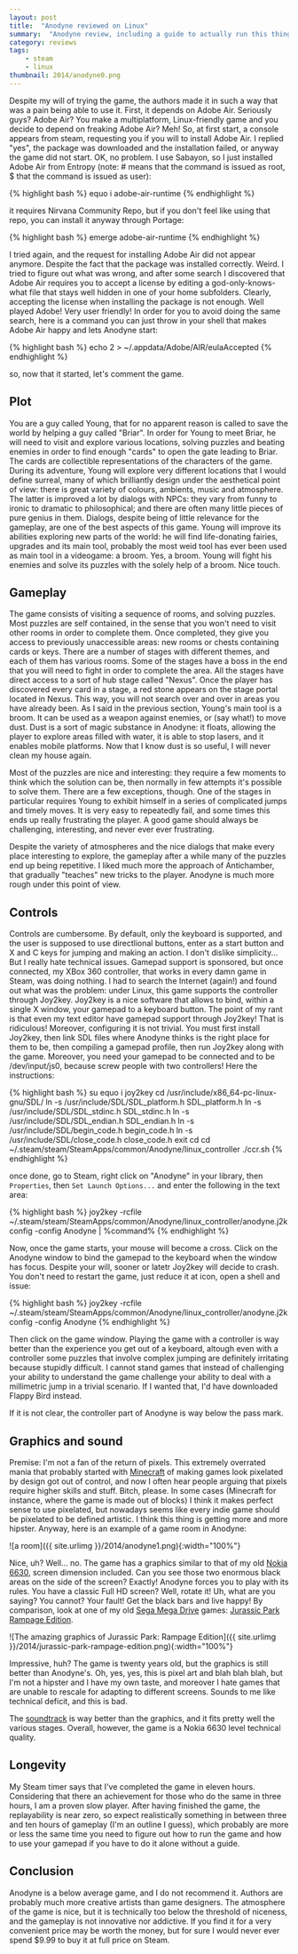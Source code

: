 ```yaml
---
layout: post
title:  "Anodyne reviewed on Linux"
summary:  "Anodyne review, including a guide to actually run this thing on Linux."
category: reviews
tags:
    - steam
    - linux
thumbnail: 2014/anodyne0.png
---
```


Despite my will of trying the game, the authors made it in such a way that was a pain being able to use it. First, it depends on Adobe Air. Seriously guys? Adobe Air? You make a multiplatform, Linux-friendly game and you decide to depend on freaking Adobe Air? Meh! So, at first start, a console appears from steam, requesting you if you will to install Adobe Air. I replied "yes", the package was downloaded and the installation failed, or anyway the game did not start. OK, no problem. I use Sabayon, so I just installed Adobe Air from Entropy (note: # means that the command is issued as root, $ that the command is issued as user):

{% highlight bash %}
equo i adobe-air-runtime
{% endhighlight %}

it requires Nirvana Community Repo, but if you don't feel like using that repo, you can install it anyway through Portage:

{% highlight bash %}
emerge adobe-air-runtime
{% endhighlight %}

I tried again, and the request for installing Adobe Air did not appear anymore. Despite the fact that the package was installed correctly. Weird. I tried to figure out what was wrong, and after some search I discovered that Adobe Air requires you to accept a license by editing a god-only-knows-what file that stays well hidden in one of your home subfolders. Clearly, accepting the license when installing the package is not enough. Well played Adobe! Very user friendly! In order for you to avoid doing the same search, here is a command you can just throw in your shell that makes Adobe Air happy and lets Anodyne start:

{% highlight bash %}
echo 2 > ~/.appdata/Adobe/AIR/eulaAccepted
{% endhighlight %}

so, now that it started, let's comment the game.

## Plot

You are a guy called Young, that for no apparent reason is called to save the world by helping a guy called "Briar". In order for Young to meet Briar, he will need to visit and explore various locations, solving puzzles and beating enemies in order to find enough "cards" to open the gate leading to Briar. The cards are collectible representations of the characters of the game. During its adventure, Young will explore very different locations that I would define surreal, many of which brilliantly design under the aesthetical point of view: there is great variety of colours, ambients, music and atmosphere. The latter is improved a lot by dialogs with NPCs: they vary from funny to ironic to dramatic to philosophical; and there are often many little pieces of pure genius in them. Dialogs, despite being of little relevance for the gameplay, are one of the best aspects of this game. Young will improve its abilities exploring new parts of the world: he will find life-donating fairies, upgrades and its main tool, probably the most weid tool has ever been used as main tool in a videogame: a broom. Yes, a broom. Young will fight his enemies and solve its puzzles with the solely help of a broom. Nice touch.

## Gameplay

The game consists of visiting a sequence of rooms, and solving puzzles. Most puzzles are self contained, in the sense that you won't need to visit other rooms in order to complete them. Once completed, they give you access to previously unaccessible areas: new rooms or chests containing cards or keys. There are a number of stages with different themes, and each of them has various rooms. Some of the stages have a boss in the end that you will need to fight in order to complete the area. All the stages have direct access to a sort of hub stage called "Nexus". Once the player has discovered every card in a stage, a red stone appears on the stage portal located in Nexus. This way, you will not search over and over in areas you have already been. As I said in the previous section, Young's main tool is a broom. It can be used as a weapon against enemies, or (say what!) to move dust. Dust is a sort of magic substance in Anodyne: it floats, allowing the player to explore areas filled with water, it is able to stop lasers, and it enables mobile platforms. Now that I know dust is so useful, I will never clean my house again.

Most of the puzzles are nice and interesting: they require a few moments to think which the solution can be, then normally in few attempts it's possible to solve them. There are a few exceptions, though. One of the stages in particular requires Young to exhibit himself in a series of complicated jumps and timely moves. It is very easy to repeatedly fail, and some times this ends up really frustrating the player. A good game should always be challenging, interesting, and never ever ever frustrating.

Despite the variety of atmospheres and the nice dialogs that make every place interesting to explore, the gameplay after a while many of the puzzles end up being repetitive. I liked much more the approach of Antichamber, that gradually "teaches" new tricks to the player. Anodyne is much more rough under this point of view.

## Controls

Controls are cumbersome. By default, only the keyboard is supported, and the user is supposed to use directlional buttons, enter as a start button and X and C keys for jumping and making an action. I don't dislike simplicity... But I really hate technical issues. Gamepad support is sponsored, but once connected, my XBox 360 controller, that works in every damn game in Steam, was doing nothing. I had to search the Internet (again!) and found out what was the problem: under Linux, this game supports the controller through Joy2key. Joy2key is a nice software that allows to bind, within a single X window, your gamepad to a keyboard button. The point of my rant is that even my text editor have gamepad support through Joy2key! That is ridiculous! Moreover, configuring it is not trivial. You must first install Joy2key, then link SDL files where Anodyne thinks is the right place for them to be, then compiling a gamepad profile, then run Joy2key along with the game. Moreover, you need your gamepad to be connected and to be /dev/input/js0, because screw people with two controllers! Here the instructions:

{% highlight bash %}
su
equo i joy2key
cd /usr/include/x86_64-pc-linux-gnu/SDL/
ln -s /usr/include/SDL/SDL_platform.h SDL_platform.h
ln -s /usr/include/SDL/SDL_stdinc.h SDL_stdinc.h
ln -s /usr/include/SDL/SDL_endian.h SDL_endian.h
ln -s /usr/include/SDL/begin_code.h begin_code.h
ln -s /usr/include/SDL/close_code.h close_code.h
exit
cd cd ~/.steam/steam/SteamApps/common/Anodyne/linux_controller
./ccr.sh
{% endhighlight %}

once done, go to Steam, right click on "Anodyne" in your library, then ``Properties``, then ``Set Launch Options...`` and enter the following in the text area:

{% highlight bash %}
joy2key -rcfile ~/.steam/steam/SteamApps/common/Anodyne/linux_controller/anodyne.j2kconfig -config Anodyne | %command%
{% endhighlight %}

Now, once the game starts, your mouse will become a cross. Click on the Anodyne window to bind the gamepad to the keyboard when the window has focus. Despite your will, sooner or latetr Joy2key will decide to crash. You don't need to restart the game, just reduce it at icon, open a shell and issue:

{% highlight bash %}
joy2key -rcfile ~/.steam/steam/SteamApps/common/Anodyne/linux_controller/anodyne.j2kconfig -config Anodyne
{% endhighlight %}

Then click on the game window. Playing the game with a controller is way better than the experience you get out of a keyboard, altough even with a controller some puzzles that involve complex jumping are definitely irritating because stupidly difficult. I cannot stand games that instead of challenging your ability to understand the game challenge your ability to deal with a millimetric jump in a trivial scenario. If I wanted that, I'd have downloaded Flappy Bird instead.

If it is not clear, the controller part of Anodyne is way below the pass mark.

## Graphics and sound

Premise: I'm not a fan of the return of pixels. This extremely overrated mania that probably started with  [Minecraft](http://it.wikipedia.org/wiki/Minecraft) of making games look pixelated by design got out of control, and now I often hear people arguing that pixels require higher skills and stuff. Bitch, please. In some cases (Minecraft for instance, where the game is made out of blocks) I think it makes perfect sense to use pixelated, but nowadays seems like every indie game should be pixelated to be defined artistic. I think this thing is getting more and more hipster. Anyway, here is an example of a game room in Anodyne:

![a room]({{ site.urlimg }}/2014/anodyne1.png){:width="100%"}

Nice, uh? Well... no. The game has a graphics similar to that of my old [Nokia 6630](http://en.wikipedia.org/wiki/Nokia_6630), screen dimension included. Can you see those two enormous black areas on the side of the screen? Exactly! Anodyne forces you to play with its rules. You have a classic Full HD screen? Well, rotate it! Uh, what are you saying? You cannot? Your fault! Get the black bars and live happy! By comparison, look at one of my old [Sega Mega Drive](http://it.wikipedia.org/wiki/Sega_Mega_Drive) games: [Jurassic Park Rampage Edition](http://en.wikipedia.org/wiki/Jurassic_Park:_Rampage_Edition).

![The amazing graphics of Jurassic Park: Rampage Edition]({{ site.urlimg }}/2014/jurassic-park-rampage-edition.png){:width="100%"}

Impressive, huh? The game is twenty years old, but the graphics is still better than Anodyne's. Oh, yes, yes, this is pixel art and blah blah blah, but I'm not a hipster and I have my own taste, and moreover I hate games that are unable to rescale for adapting to different screens. Sounds to me like technical deficit, and this is bad.

The [soundtrack](http://www.youtube.com/watch?v=M3YfdhAhCds) is way better than the graphics, and it fits pretty well the various stages. Overall, however, the game is a Nokia 6630 level technical quality.

## Longevity

My Steam timer says that I've completed the game in eleven hours. Considering that there an achievement for those who do the same in three hours, I am a proven slow player. After having finished the game, the replayability is near zero, so expect realistically something in between three and ten hours of gameplay (I'm an outline I guess), which probably are more or less the same time you need to figure out how to run the game and how to use your gamepad if you have to do it alone without a guide.

## Conclusion
Anodyne is a below average game, and I do not recommend it. Authors are probably much more creative artists than game designers. The atmosphere of the game is nice, but it is technically too below the threshold of niceness, and the gameplay is not innovative nor addictive. If you find it for a very convenient price may be worth the money, but for sure I would never ever spend $9.99 to buy it at full price on Steam.
